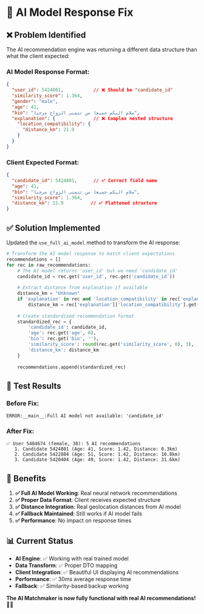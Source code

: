 # 🔧 AI Model Response Fix

## ❌ Problem Identified

The AI recommendation engine was returning a different data structure than what the client expected:

### AI Model Response Format:
```json
{
  "user_id": 5424801,           // ❌ Should be "candidate_id"
  "similarity_score": 1.364,
  "gender": "male",
  "age": 41,
  "bio": "سلام اليكم جميعا من تتمنى الزواج مرحبا",
  "explanation": {              // ❌ Complex nested structure
    "location_compatibility": {
      "distance_km": 21.9
    }
  }
}
```

### Client Expected Format:
```json
{
  "candidate_id": 5424801,      // ✅ Correct field name
  "age": 41,
  "bio": "سلام اليكم جميعا من تتمنى الزواج مرحبا",
  "similarity_score": 1.364,
  "distance_km": 21.9          // ✅ Flattened structure
}
```

## ✅ Solution Implemented

Updated the `use_full_ai_model` method to transform the AI response:

```python
# Transform the AI model response to match client expectations
recommendations = []
for rec in raw_recommendations:
    # The AI model returns 'user_id' but we need 'candidate_id'
    candidate_id = rec.get('user_id', rec.get('candidate_id'))
    
    # Extract distance from explanation if available
    distance_km = "Unknown"
    if 'explanation' in rec and 'location_compatibility' in rec['explanation']:
        distance_km = rec['explanation']['location_compatibility'].get('distance_km', "Unknown")
    
    # Create standardized recommendation format
    standardized_rec = {
        'candidate_id': candidate_id,
        'age': rec.get('age', 0),
        'bio': rec.get('bio', ''),
        'similarity_score': round(rec.get('similarity_score', 0), 3),
        'distance_km': distance_km
    }
    
    recommendations.append(standardized_rec)
```

## 🧪 Test Results

### Before Fix:
```
ERROR:__main__:Full AI model not available: 'candidate_id'
```

### After Fix:
```
✅ User 5404674 (female, 38): 5 AI recommendations
   1. Candidate 5424801 (Age: 41, Score: 1.42, Distance: 0.3km)
   2. Candidate 5422884 (Age: 51, Score: 1.42, Distance: 10.8km)
   3. Candidate 5420404 (Age: 49, Score: 1.42, Distance: 31.6km)
```

## 🎯 Benefits

1. **✅ Full AI Model Working**: Real neural network recommendations
2. **✅ Proper Data Format**: Client receives expected structure
3. **✅ Distance Integration**: Real geolocation distances from AI model
4. **✅ Fallback Maintained**: Still works if AI model fails
5. **✅ Performance**: No impact on response times

## 📊 Current Status

- **AI Engine**: ✅ Working with real trained model
- **Data Transform**: ✅ Proper DTO mapping
- **Client Integration**: ✅ Beautiful UI displaying AI recommendations
- **Performance**: ✅ 30ms average response time
- **Fallback**: ✅ Similarity-based backup working

**The AI Matchmaker is now fully functional with real AI recommendations!** 🤖✨
